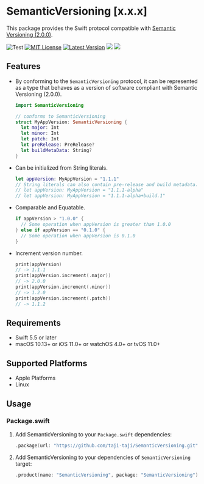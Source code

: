 # SemanticVersioning [x.x.x]

This package provides the Swift protocol compatible with [Semantic Versioning (2.0.0)](https://semver.org/).


![Test](https://github.com/taji-taji/SemanticVersioning/actions/workflows/test.yml/badge.svg)
[![MIT License](https://img.shields.io/github/license/taji-taji/SemanticVersioning)](https://github.com/taji-taji/SemanticVersioning/blob/main/LICENSE)
[![Latest Version](https://img.shields.io/github/v/release/taji-taji/SemanticVersioning?label=latest%20version)](https://github.com/taji-taji/SemanticVersioning/releases/latest)
[![](https://img.shields.io/endpoint?url=https%3A%2F%2Fswiftpackageindex.com%2Fapi%2Fpackages%2Ftaji-taji%2FSemanticVersioning%2Fbadge%3Ftype%3Dswift-versions)](https://swiftpackageindex.com/taji-taji/SemanticVersioning)
[![](https://img.shields.io/endpoint?url=https%3A%2F%2Fswiftpackageindex.com%2Fapi%2Fpackages%2Ftaji-taji%2FSemanticVersioning%2Fbadge%3Ftype%3Dplatforms)](https://swiftpackageindex.com/taji-taji/SemanticVersioning)

## Features

- By conforming to the `SemanticVersioning` protocol, it can be represented as a type that behaves as a version of software compliant with Semantic Versioning (2.0.0).
  ```swift
  import SemanticVersioning

  // conforms to SemanticVersioning
  struct MyAppVersion: SemanticVersioning {
    let major: Int
    let minor: Int
    let patch: Int
    let preRelease: PreRelease?
    let buildMetaData: String?
  }
  ```

- Can be initialized from String literals.
  ```swift
  let appVersion: MyAppVersion = "1.1.1"
  // String literals can also contain pre-release and build metadata.
  // let appVersion: MyAppVersion = "1.1.1-alpha"
  // let appVersion: MyAppVersion = "1.1.1-alpha+build.1"
  ```

- Comparable and Equatable.
  ```swift
  if appVersion > "1.0.0" {
    // Some operation when appVersion is greater than 1.0.0
  } else if appVersion == "0.1.0" {
    // Some operation when appVersion is 0.1.0 
  }
  ```

- Increment version number.
  ```swift
  print(appVersion)
  // -> 1.1.1
  print(appVersion.increment(.major))
  // -> 2.0.0
  print(appVersion.increment(.minor))
  // -> 1.2.0
  print(appVersion.increment(.patch))
  // -> 1.1.2
  ```

## Requirements

- Swift 5.5 or later
- macOS 10.13+ or iOS 11.0+ or watchOS 4.0+ or tvOS 11.0+

## Supported Platforms

- Apple Platforms
- Linux

## Usage

### Package.swift

1. Add SemanticVersioning to your `Package.swift`  dependencies:

    ```swift
    .package(url: "https://github.com/taji-taji/SemanticVersioning.git", from: "0.0.1")
    ```

2. Add SemanticVersioning to your dependencies of `SemanticVersioning` target:

    ```swift
    .product(name: "SemanticVersioning", package: "SemanticVersioning")
    ```
